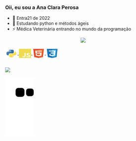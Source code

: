 ###   Oii, eu sou a Ana Clara Perosa

- 🔭 Entra21 de 2022
- 🌱 Estudando python e métodos ágeis
- ⚡ Médica Veterinária entrando no mundo da programação

<div align="center">
  <a href="https://github.com/AnaClaraPerosa">
  <img height="180em" src="https://github-readme-stats.vercel.app/api?username=AnaClaraPerosa&show_icons=true&theme=dracula&include_all_commits=true&count_private=true"/>
</div>
<div style="display: inline_block"><br>
  <img align="center" alt="Rafa-Python" height="30" width="40" src="https://raw.githubusercontent.com/devicons/devicon/master/icons/python/python-original.svg">
  <img align="center" alt="Rafa-Js" height="30" width="40" src="https://raw.githubusercontent.com/devicons/devicon/master/icons/javascript/javascript-plain.svg">
  <img align="center" alt="Rafa-HTML" height="30" width="40" src="https://raw.githubusercontent.com/devicons/devicon/master/icons/html5/html5-original.svg">
  <img align="center" alt="Rafa-CSS" height="30" width="40" src="https://raw.githubusercontent.com/devicons/devicon/master/icons/css3/css3-original.svg">
</div>
  
  ##
 
<div>
  <a href="https://www.linkedin.com/in/ana/" target="_blank"><img src="https://img.shields.io/badge/-LinkedIn-%230077B5?style=for-the-badge&logo=linkedin&logoColor=white" target="_blank"></a>
  
  ![Snake animation](https://github.com/AnaClaraPerosa/AnaClaraPerosa/blob/output/github-contribution-grid-snake.svg)
</div>

